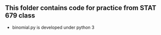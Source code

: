 ## This folder contains code for practice from STAT 679 class

* binomial.py is developed under python 3
